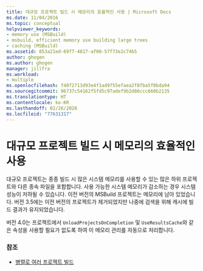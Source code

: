 ```yaml
---
title: 대규모 프로젝트 빌드 시 메모리의 효율적인 사용 | Microsoft Docs
ms.date: 11/04/2016
ms.topic: conceptual
helpviewer_keywords:
- memory use (MSBuild)
- msbuild, efficient memory use building large trees
- caching (MSBuild)
ms.assetid: 853a21ed-69f7-4817-af00-57f73e2c74b5
author: ghogen
ms.author: ghogen
manager: jillfra
ms.workload:
- multiple
ms.openlocfilehash: f40f2713d93e4f1ad9755efaea2f8fba5f0bda94
ms.sourcegitcommit: 96737c54162f5fd5c97adef9b2d86ccc660b2135
ms.translationtype: HT
ms.contentlocale: ko-KR
ms.lasthandoff: 02/26/2020
ms.locfileid: "77631317"
---
```

# <a name="use-memory-efficiently-when-you-build-large-projects"></a>대규모 프로젝트 빌드 시 메모리의 효율적인 사용

대규모 프로젝트는 종종 빌드 시 많은 시스템 메모리를 사용할 수 있는 많은 하위 프로젝트와 다른 종속 파일을 포함합니다. 사용 가능한 시스템 메모리가 감소하는 경우 시스템 성능이 저하될 수 있습니다. 이전 버전의 MSBuild 프로젝트는 메모리에 남아 있었습니다. 버전 3.5에는 이전 버전의 프로젝트가 제거되었지만 나중에 검색을 위해 캐시에 빌드 결과가 유지되었습니다.

 버전 4.0는 프로젝트에서 `UnloadProjectsOnCompletion` 및 `UseResultsCache`와 같은 속성을 사용할 필요가 없도록 하여 이 메모리 관리를 자동으로 처리합니다.

### <a name="see-also"></a>참조

- [병렬로 여러 프로젝트 빌드](../msbuild/building-multiple-projects-in-parallel-with-msbuild.md)
